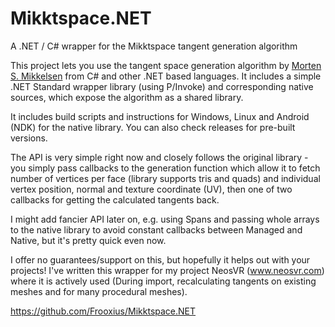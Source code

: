 # Mikktspace.NET
A .NET / C# wrapper for the Mikktspace tangent generation algorithm

This project lets you use the tangent space generation algorithm by [Morten S. Mikkelsen](https://mmikkelsen3d.blogspot.com/) from C# and other .NET based languages.
It includes a simple .NET Standard wrapper library (using P/Invoke) and corresponding native sources, which expose the algorithm as a shared library.

It includes build scripts and instructions for Windows, Linux and Android (NDK) for the native library.  You can also check releases for pre-built versions.

The API is very simple right now and closely follows the original library - you simply pass callbacks to the generation function which allow it to fetch number of vertices per face (library supports tris and quads) and individual vertex position, normal and texture coordinate (UV), then one of two callbacks for getting the calculated tangents back.

I might add fancier API later on, e.g. using Spans and passing whole arrays to the native library to avoid constant callbacks between Managed and Native, but it's pretty quick even now.

I offer no guarantees/support on this, but hopefully it helps out with your projects! I've written this wrapper for my project NeosVR (www.neosvr.com) where it is actively used (During import, recalculating tangents on existing meshes and for many procedural meshes).

https://github.com/Frooxius/Mikktspace.NET
